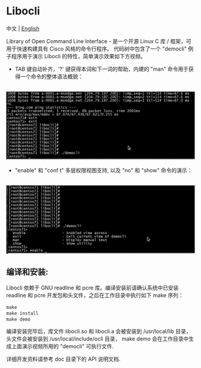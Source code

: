 # Libocli
中文 | [English](README.md)

Library of Open Command Line Interface - 是一个开源 Linux C 库 / 框架，可用于快速构建具有 Cisco 风格的命令行程序。
代码树中包含了一个 "democli" 例子程序用于演示 Libocli 的特性，简单演示效果如下方视频。

- TAB 键自动补齐，'?' 键获得本词和下一词的帮助，内建的 "man" 命令用于获得一个命令的整体语法概貌：
>
&nbsp;&nbsp;&nbsp;&nbsp;&nbsp;&nbsp;&nbsp;&nbsp;![image](https://github.com/diggerwoo/blobs/blob/main/img/democli1.gif)

- "enable" 和 "conf t" 多层权限视图支持, 以及 "no" 和 "show" 命令的演示：
>
&nbsp;&nbsp;&nbsp;&nbsp;&nbsp;&nbsp;&nbsp;&nbsp;![image](https://github.com/diggerwoo/blobs/blob/main/img/democli2.gif)

## 编译和安装:
Libocli 依赖于 GNU readline 和 pcre 库。编译安装前请确认系统中已安装 readline 和 pcre 开发包和头文件，之后在工作目录中执行如下 make 序列：
```
make
make install
make demo
```
编译安装完毕后，库文件 libocli.so 和 libocli.a 会被安装到 /usr/local/lib 目录，头文件会被安装到 /usr/local/include/ocli 目录，
make demo 会在工作目录中生成上面演示视频所用的 "democli" 可执行文件.

详细开发资料请参考 doc 目录下的 API 说明文档.
